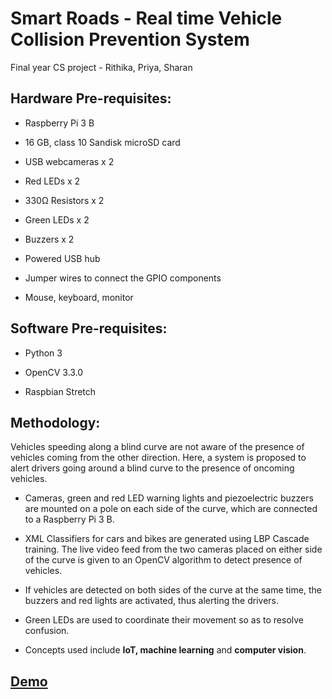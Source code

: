 # Smart Roads - Real time Vehicle Collision Prevention System
Final year CS project - Rithika, Priya, Sharan

## Hardware Pre-requisites:

- Raspberry Pi 3 B

- 16 GB, class 10 Sandisk microSD card

- USB webcameras x 2

- Red LEDs x 2

- 330Ω Resistors x 2

- Green LEDs x 2

- Buzzers x 2

- Powered USB hub

- Jumper wires to connect the GPIO components

- Mouse, keyboard, monitor

## Software Pre-requisites:

- Python 3

- OpenCV 3.3.0

- Raspbian Stretch 

## Methodology:

Vehicles speeding along a blind curve are not aware of the presence of vehicles coming from the other direction. Here, a system is proposed to alert drivers going around a blind curve to the presence of oncoming vehicles.

- Cameras, green and red LED warning lights and piezoelectric buzzers are mounted on a pole on each side of the curve, which are connected to a Raspberry Pi 3 B.

- XML Classifiers for cars and bikes are generated using LBP Cascade training. The live video feed from the two cameras placed on either side of the curve is given to an OpenCV algorithm to detect presence of vehicles. 

- If vehicles are detected on both sides of the curve at the same time, the buzzers and red lights are activated, thus alerting the drivers.

- Green LEDs are used to coordinate their movement so as to resolve confusion.

- Concepts used include **IoT, machine learning** and **computer vision**.


## [Demo](https://www.youtube.com/watch?v=JA7LK_PBREA) 
